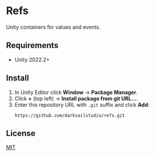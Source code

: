 # Refs

Unity containers for values and events.

## Requirements

- Unity 2022.2+

## Install

1. In Unity Editor click **Window** → **Package Manager**.
2. Click **+** (top left) → **Install package from git URL…**.
3. Enter this repository URL with `.git` suffix and click **Add**:
	```
	https://github.com/darksailstudio/refs.git
	```

## License

[MIT](LICENSE.md)
